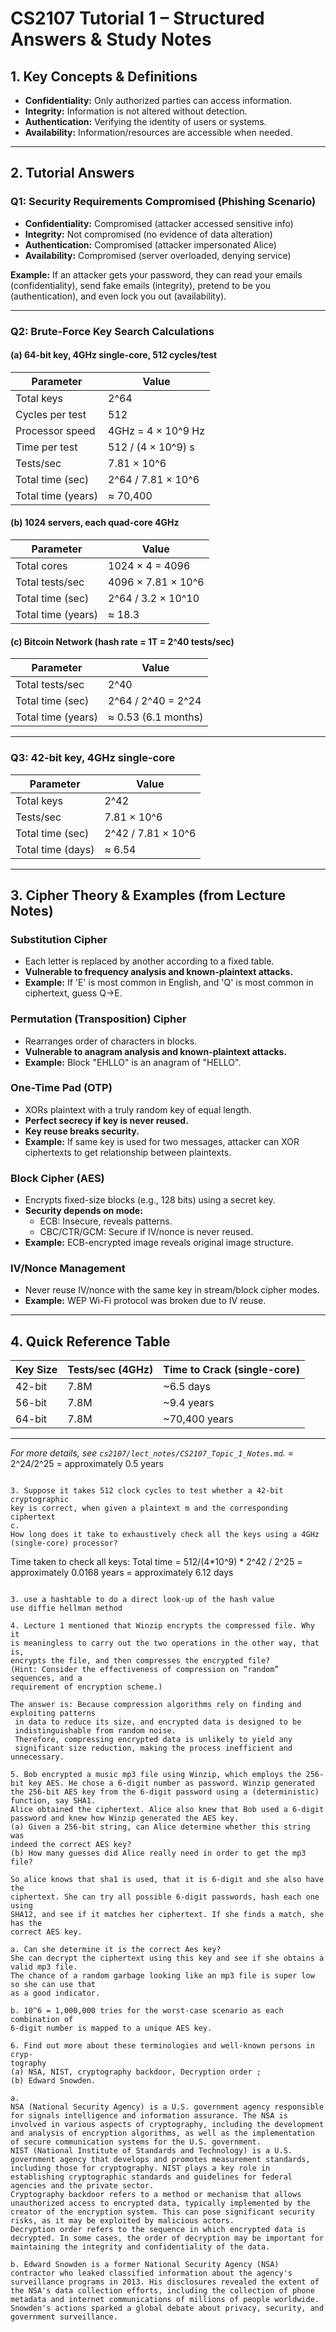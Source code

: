# CS2107 Tutorial 1 – Structured Answers & Study Notes

## 1. Key Concepts & Definitions

- **Confidentiality:** Only authorized parties can access information.
- **Integrity:** Information is not altered without detection.
- **Authentication:** Verifying the identity of users or systems.
- **Availability:** Information/resources are accessible when needed.

---

## 2. Tutorial Answers

### Q1: Security Requirements Compromised (Phishing Scenario)

- **Confidentiality:** Compromised (attacker accessed sensitive info)
- **Integrity:** Not compromised (no evidence of data alteration)
- **Authentication:** Compromised (attacker impersonated Alice)
- **Availability:** Compromised (server overloaded, denying service)

**Example:**
If an attacker gets your password, they can read your emails (confidentiality), send fake emails (integrity), pretend to be you (authentication), and even lock you out (availability).

---

### Q2: Brute-Force Key Search Calculations

#### (a) 64-bit key, 4GHz single-core, 512 cycles/test

| Parameter         | Value                |
|-------------------|----------------------|
| Total keys        | 2^64                 |
| Cycles per test   | 512                  |
| Processor speed   | 4GHz = 4 × 10^9 Hz   |
| Time per test     | 512 / (4 × 10^9) s   |
| Tests/sec         | 7.81 × 10^6          |
| Total time (sec)  | 2^64 / 7.81 × 10^6   |
| Total time (years)| ≈ 70,400             |

#### (b) 1024 servers, each quad-core 4GHz

| Parameter         | Value                |
|-------------------|----------------------|
| Total cores       | 1024 × 4 = 4096      |
| Total tests/sec   | 4096 × 7.81 × 10^6   |
| Total time (sec)  | 2^64 / 3.2 × 10^10   |
| Total time (years)| ≈ 18.3               |

#### (c) Bitcoin Network (hash rate = 1T = 2^40 tests/sec)

| Parameter         | Value                |
|-------------------|----------------------|
| Total tests/sec   | 2^40                 |
| Total time (sec)  | 2^64 / 2^40 = 2^24   |
| Total time (years)| ≈ 0.53 (6.1 months)  |

---

### Q3: 42-bit key, 4GHz single-core

| Parameter         | Value                |
|-------------------|----------------------|
| Total keys        | 2^42                 |
| Tests/sec         | 7.81 × 10^6          |
| Total time (sec)  | 2^42 / 7.81 × 10^6   |
| Total time (days) | ≈ 6.54               |

---

## 3. Cipher Theory & Examples (from Lecture Notes)

### Substitution Cipher
- Each letter is replaced by another according to a fixed table.
- **Vulnerable to frequency analysis and known-plaintext attacks.**
- **Example:** If 'E' is most common in English, and 'Q' is most common in ciphertext, guess Q→E.

### Permutation (Transposition) Cipher
- Rearranges order of characters in blocks.
- **Vulnerable to anagram analysis and known-plaintext attacks.**
- **Example:** Block "EHLLO" is an anagram of "HELLO".

### One-Time Pad (OTP)
- XORs plaintext with a truly random key of equal length.
- **Perfect secrecy if key is never reused.**
- **Key reuse breaks security.**
- **Example:** If same key is used for two messages, attacker can XOR ciphertexts to get relationship between plaintexts.

### Block Cipher (AES)
- Encrypts fixed-size blocks (e.g., 128 bits) using a secret key.
- **Security depends on mode:**
    - ECB: Insecure, reveals patterns.
    - CBC/CTR/GCM: Secure if IV/nonce is never reused.
- **Example:** ECB-encrypted image reveals original image structure.

### IV/Nonce Management
- Never reuse IV/nonce with the same key in stream/block cipher modes.
- **Example:** WEP Wi-Fi protocol was broken due to IV reuse.

---

## 4. Quick Reference Table

| Key Size | Tests/sec (4GHz) | Time to Crack (single-core) |
|----------|------------------|-----------------------------|
| 42-bit   | 7.8M             | ~6.5 days                   |
| 56-bit   | 7.8M             | ~9.4 years                  |
| 64-bit   | 7.8M             | ~70,400 years               |

---

*For more details, see `cs2107/lect_notes/CS2107_Topic_1_Notes.md`.*
           = 2^24/2^25
           = approximately 0.5 years
```

3. Suppose it takes 512 clock cycles to test whether a 42-bit cryptographic
key is correct, when given a plaintext m and the corresponding ciphertext
c.
How long does it take to exhaustively check all the keys using a 4GHz
(single-core) processor?

```
Time taken to check all keys:
    Total time = 512/(4*10^9) * 2^42 / 2^25
               = approximately 0.0168 years
               = approximately 6.12 days
```

3. use a hashtable to do a direct look-up of the hash value
use diffie hellman method

4. Lecture 1 mentioned that Winzip encrypts the compressed file. Why it
is meaningless to carry out the two operations in the other way, that is,
encrypts the file, and then compresses the encrypted file?
(Hint: Consider the effectiveness of compression on “random” sequences, and a
requirement of encryption scheme.)

The answer is: Because compression algorithms rely on finding and exploiting patterns
 in data to reduce its size, and encrypted data is designed to be
 indistinguishable from random noise.
 Therefore, compressing encrypted data is unlikely to yield any
 significant size reduction, making the process inefficient and unnecessary.

5. Bob encrypted a music mp3 file using Winzip, which employs the 256-
bit key AES. He chose a 6-digit number as password. Winzip generated
the 256-bit AES key from the 6-digit password using a (deterministic)
function, say SHA1.
Alice obtained the ciphertext. Alice also knew that Bob used a 6-digit
password and knew how Winzip generated the AES key.
(a) Given a 256-bit string, can Alice determine whether this string was
indeed the correct AES key?
(b) How many guesses did Alice really need in order to get the mp3 file?

So alice knows that sha1 is used, that it is 6-digit and she also have the
ciphertext. She can try all possible 6-digit passwords, hash each one using
SHA12, and see if it matches her ciphertext. If she finds a match, she has the
correct AES key.

a. Can she determine it is the correct Aes key?
She can decrypt the ciphertext using this key and see if she obtains a valid mp3 file.
The chance of a random garbage looking like an mp3 file is super low so she can use that
as a good indicator.

b. 10^6 = 1,000,000 tries for the worst-case scenario as each combination of
6-digit number is mapped to a unique AES key.

6. Find out more about these terminologies and well-known persons in cryp-
tography
(a) NSA, NIST, cryptography backdoor, Decryption order ;
(b) Edward Snowden.

a.
NSA (National Security Agency) is a U.S. government agency responsible for signals intelligence and information assurance. The NSA is involved in various aspects of cryptography, including the development and analysis of encryption algorithms, as well as the implementation of secure communication systems for the U.S. government.
NIST (National Institute of Standards and Technology) is a U.S. government agency that develops and promotes measurement standards, including those for cryptography. NIST plays a key role in establishing cryptographic standards and guidelines for federal agencies and the private sector.
Cryptography backdoor refers to a method or mechanism that allows unauthorized access to encrypted data, typically implemented by the creator of the encryption system. This can pose significant security risks, as it may be exploited by malicious actors.
Decryption order refers to the sequence in which encrypted data is decrypted. In some cases, the order of decryption may be important for maintaining the integrity and confidentiality of the data.

b. Edward Snowden is a former National Security Agency (NSA) contractor who leaked classified information about the agency's surveillance programs in 2013. His disclosures revealed the extent of the NSA's data collection efforts, including the collection of phone metadata and internet communications of millions of people worldwide. Snowden's actions sparked a global debate about privacy, security, and government surveillance.

